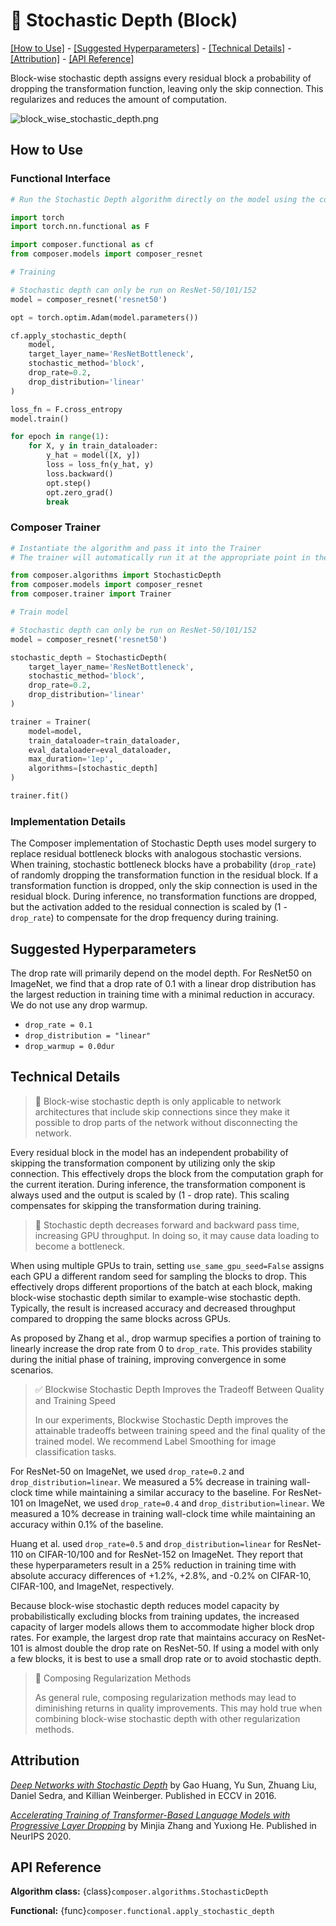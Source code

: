 # 🧊 Stochastic Depth (Block)

[\[How to Use\]](#how-to-use) - [\[Suggested Hyperparameters\]](#suggested-hyperparameters) - [\[Technical Details\]](#technical-details) - [\[Attribution\]](#attribution) - [\[API Reference\]](#api-reference)

Block-wise stochastic depth assigns every residual block a probability of dropping the transformation function, leaving only the skip connection. This regularizes and reduces the amount of computation.

![block_wise_stochastic_depth.png](https://storage.googleapis.com/docs.mosaicml.com/images/methods/block_wise_stochastic_depth.png)

## How to Use

### Functional Interface

<!--pytest.mark.gpu-->
<!--
```python
from torch.utils.data import DataLoader
from tests.common import RandomImageDataset

train_dataloader = DataLoader(RandomImageDataset(), batch_size=2)
```
-->
<!--pytest-codeblocks:cont-->
```python
# Run the Stochastic Depth algorithm directly on the model using the composer functional API

import torch
import torch.nn.functional as F

import composer.functional as cf
from composer.models import composer_resnet

# Training

# Stochastic depth can only be run on ResNet-50/101/152
model = composer_resnet('resnet50')

opt = torch.optim.Adam(model.parameters())

cf.apply_stochastic_depth(
    model,
    target_layer_name='ResNetBottleneck',
    stochastic_method='block',
    drop_rate=0.2,
    drop_distribution='linear'
)

loss_fn = F.cross_entropy
model.train()

for epoch in range(1):
    for X, y in train_dataloader:
        y_hat = model([X, y])
        loss = loss_fn(y_hat, y)
        loss.backward()
        opt.step()
        opt.zero_grad()
        break
```

### Composer Trainer

<!--pytest.mark.gpu-->
<!--
```python
from torch.utils.data import DataLoader
from tests.common import RandomImageDataset

train_dataloader = DataLoader(RandomImageDataset(size=2), batch_size=2)
eval_dataloader = DataLoader(RandomImageDataset(size=2), batch_size=2)
```
-->
<!--pytest-codeblocks:cont-->
```python
# Instantiate the algorithm and pass it into the Trainer
# The trainer will automatically run it at the appropriate point in the training loop

from composer.algorithms import StochasticDepth
from composer.models import composer_resnet
from composer.trainer import Trainer

# Train model

# Stochastic depth can only be run on ResNet-50/101/152
model = composer_resnet('resnet50')

stochastic_depth = StochasticDepth(
    target_layer_name='ResNetBottleneck',
    stochastic_method='block',
    drop_rate=0.2,
    drop_distribution='linear'
)

trainer = Trainer(
    model=model,
    train_dataloader=train_dataloader,
    eval_dataloader=eval_dataloader,
    max_duration='1ep',
    algorithms=[stochastic_depth]
)

trainer.fit()
```

### Implementation Details

The Composer implementation of Stochastic Depth uses model surgery to replace residual bottleneck blocks with analogous stochastic versions. When training, stochastic bottleneck blocks have a probability (`drop_rate`) of randomly dropping the transformation function in the residual block. If a transformation function is dropped, only the skip connection is used in the residual block. During inference, no transformation functions are dropped, but the activation added to the residual connection is scaled by (1 - `drop_rate`) to compensate for the drop frequency during training.
## Suggested Hyperparameters

The drop rate will primarily depend on the model depth. For ResNet50 on ImageNet, we find that a drop rate of 0.1 with a linear drop distribution has the largest reduction in training time with a minimal reduction in accuracy. We do not use any drop warmup.

- `drop_rate = 0.1`
- `drop_distribution = "linear"`
- `drop_warmup = 0.0dur`

## Technical Details

> 🚧 Block-wise stochastic depth is only applicable to network architectures that include skip connections since they make it possible to drop parts of the network without disconnecting the network.

Every residual block in the model has an independent probability of skipping the transformation component by utilizing only the skip connection. This effectively drops the block from the computation graph for the current iteration. During inference, the transformation component is always used and the output is scaled by (1 - drop rate). This scaling compensates for skipping the transformation during training.

> 🚧 Stochastic depth decreases forward and backward pass time, increasing GPU throughput. In doing so, it may cause data loading to become a bottleneck.

When using multiple GPUs to train, setting `use_same_gpu_seed=False` assigns each GPU a different random seed for sampling the blocks to drop. This effectively drops different proportions of the batch at each block, making block-wise stochastic depth  similar to example-wise stochastic depth. Typically, the result is increased accuracy and decreased throughput compared to dropping the same blocks across GPUs.

As proposed by Zhang et al., drop warmup specifies a portion of training to linearly increase the drop rate from 0 to `drop_rate`. This provides stability during the initial phase of training, improving convergence in some scenarios.


> ✅ Blockwise Stochastic Depth Improves the Tradeoff Between Quality and Training Speed
>
> In our experiments, Blockwise Stochastic Depth improves the attainable tradeoffs between training speed and the final quality of the trained model.
> We recommend Label Smoothing for image classification tasks.

For ResNet-50 on ImageNet, we used `drop_rate=0.2` and `drop_distribution=linear`. We measured a 5% decrease in training wall-clock time while maintaining a similar accuracy to the baseline. For ResNet-101 on ImageNet, we used `drop_rate=0.4` and `drop_distribution=linear`. We measured a 10% decrease in training wall-clock time while maintaining an accuracy within 0.1% of the baseline.

Huang et al. used `drop_rate=0.5` and `drop_distribution=linear` for ResNet-110 on CIFAR-10/100 and for ResNet-152 on ImageNet. They report that these hyperparameters result in a 25% reduction in training time with absolute accuracy differences of +1.2%, +2.8%, and -0.2% on CIFAR-10, CIFAR-100, and ImageNet, respectively.

Because block-wise stochastic depth reduces model capacity by probabilistically excluding blocks from training updates, the increased capacity of larger models allows them to accommodate higher block drop rates. For example, the largest drop rate that maintains accuracy on ResNet-101 is almost double the drop rate on ResNet-50. If using a model with only a few blocks, it is best to use a small drop rate or to avoid stochastic depth.

> 🚧 Composing Regularization Methods
>
> As general rule, composing regularization methods may lead to diminishing returns in
> quality improvements. This may hold true when combining block-wise stochastic depth with other regularization methods.

## Attribution

*[Deep Networks with Stochastic Depth](https://arxiv.org/abs/1603.09382)* by Gao Huang, Yu Sun, Zhuang Liu, Daniel Sedra, and Killian Weinberger. Published in ECCV in 2016.

*[Accelerating Training of Transformer-Based Language Models with Progressive Layer Dropping](https://arxiv.org/abs/2010.13369)* by Minjia Zhang and Yuxiong He. Published in NeurIPS 2020.

## API Reference

**Algorithm class:** {class}`composer.algorithms.StochasticDepth`

**Functional:** {func}`composer.functional.apply_stochastic_depth`
